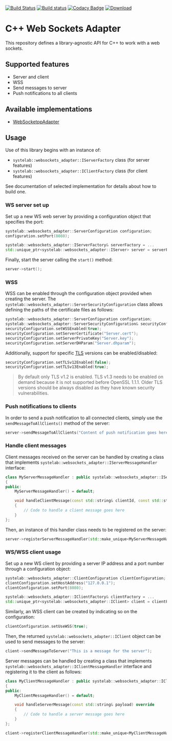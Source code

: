 [![Build Status](https://travis-ci.org/systelab/cpp-websockets-adapter.svg?branch=master)](https://travis-ci.org/systelab/cpp-websockets-adapter)
[![Build status](https://ci.appveyor.com/api/projects/status/b2yacbbo5x9hp8cy?svg=true)](https://ci.appveyor.com/project/systelab/cpp-websockets-adapter)
[![Codacy Badge](https://api.codacy.com/project/badge/Grade/cdb01d96abbd49ba92ffb0edcff71988)](https://www.codacy.com/app/systelab/cpp-websockets-adapter?utm_source=github.com&amp;utm_medium=referral&amp;utm_content=systelab/cpp-websockets-adapter&amp;utm_campaign=Badge_Grade)
[![Download](https://api.bintray.com/packages/systelab/conan/WebSocketsAdapterInterface:systelab/images/download.svg)](https://bintray.com/systelab/conan/WebSocketsAdapterInterface:systelab/_latestVersion)


# C++ Web Sockets Adapter

This repository defines a library-agnostic API for C++ to work with a web sockets.

## Supported features

* Server and client
* WSS
* Send messages to server
* Push notifications to all clients

## Available implementations

* [WebSocketppAdapter](https://github.com/systelab/cpp-websocketpp-adapter)

## Usage

Use of this library begins with an instance of:
* `systelab::websockets_adapter::IServerFactory` class (for server features)
* `systelab::websockets_adapter::IClientFactory` class (for client features)

See documentation of selected implementation for details about how to build one.

### WS server set up

Set up a new WS web server by providing a configuration object that specifies the port:

```cpp
systelab::websockets_adapter::ServerConfiguration configuration;
configuration.setPort(8080);

systelab::websockets_adapter::IServerFactory& serverFactory = ...
std::unique_ptr<systelab::websockets_adapter::IServer> server = serverFactory.buildServer(configuration);
```

Finally, start the server calling the `start()` method:

```cpp
server->start();
```

### WSS

WSS can be enabled through the configuration object provided when creating the server. The `systelab::websockets_adapter::ServerSecurityConfiguration` class allows defining the paths of the certificate files as follows:

```cpp
systelab::websockets_adapter::ServerConfiguration configuration;
systelab::websockets_adapter::ServerSecurityConfiguration& securityConfiguration = configuration.getSecurityConfiguration();
securityConfiguration.setWSSEnabled(true);
securityConfiguration.setServerCertificate("Server.cert");
securityConfiguration.setServerPrivateKey("Server.key");
securityConfiguration.setServerDHParam("Server.dhparam");
```

Additionally, support for specific [TLS](https://wiki.openssl.org/index.php/SSL/TLS_Client) versions can be enabled/disabled:

```cpp
securityConfiguration.setTLSv12Enabled(false);
securityConfiguration.setTLSv13Enabled(true);
```

> By default only TLS v1.2 is enabled. TLS v1.3 needs to be enabled on demand because it is not supported before OpenSSL 1.1.1. Older TLS versions should be always disabled as they have known security vulnerabilities.

### Push notifications to clients

In order to send a push notification to all connected clients, simply use the `sendMessageToAllClients()` method of the server:

```cpp
server->sendMessageToAllClients("Content of push notification goes here");
```

### Handle client messages

Client messages received on the server can be handled by creating a class that implements `systelab::websockets_adapter::IServerMessageHandler` interface:

```cpp
class MyServerMessageHandler : public systelab::websockets_adapter::IServerMessageHandler
{
public:
	MyServerMessageHandler() = default;

	void handleClientMessage(const std::string& clientId, const std::string& payload) override
	{
		// Code to handle a client message goes here
	}
};
```

Then, an instance of this handler class needs to be registered on the server:

```cpp
server->registerServerMessageHandler(std::make_unique<MyServerMessageHandler>());
```

### WS/WSS client usage

Set up a new WS client by providing a server IP address and a port number through a configuration object:

```cpp
systelab::websockets_adapter::ClientConfiguration clientConfiguration;
clientConfiguration.setHostAddress("127.0.0.1");
clientConfiguration.setPort(8080);

systelab::websockets_adapter::IClientFactory& clientFactory = ...
std::unique_ptr<systelab::websockets_adapter::IClient> client = clientFactory.buildClient(clientConfiguration);
```

Similarly, an WSS client can be created by indicating so on the configuration:

```cpp
clientConfiguration.setUseWSS(true);
```

Then, the returned `systelab::websockets_adapter::IClient` object can be used to send messages to the server:

```cpp
client->sendMessageToServer("This is a message for the server");
```

Server messages can be handled by creating a class that implements `systelab::websockets_adapter::IClientMessageHandler` interface and registering it to the client as follows:

```cpp
class MyClientMessageHandler : public systelab::websockets_adapter::IClientMessageHandler
{
public:
	MyClientMessageHandler() = default;

	void handleServerMessage(const std::string& payload) override
	{
		// Code to handle a server message goes here
	}
};

client->registerClientMessageHandler(std::make_unique<MyClientMessageHandler>());
```